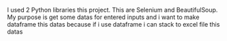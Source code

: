 I used 2 Python libraries this project. This are Selenium and BeautifulSoup. My purpose is get some datas for entered inputs and i want to make dataframe this datas because if i use dataframe i can stack to excel file this datas
